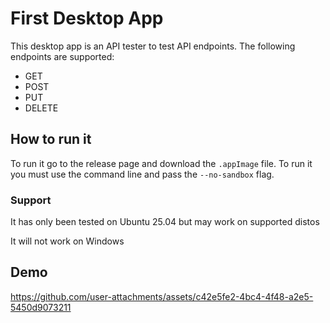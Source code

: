 # First Desktop App

This desktop app is an API tester to test API endpoints. The following endpoints are supported:

- GET
- POST
- PUT
- DELETE

## How to run it

To run it go to the release page and download the `.appImage` file. To run it you must use the command line and pass the `--no-sandbox` flag.

### Support

It has only been tested on Ubuntu 25.04 but may work on supported distos

It will not work on Windows

## Demo

https://github.com/user-attachments/assets/c42e5fe2-4bc4-4f48-a2e5-5450d9073211
